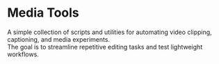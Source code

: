 # Media Tools

A simple collection of scripts and utilities for automating video clipping, captioning, and media experiments.  
The goal is to streamline repetitive editing tasks and test lightweight workflows.  

